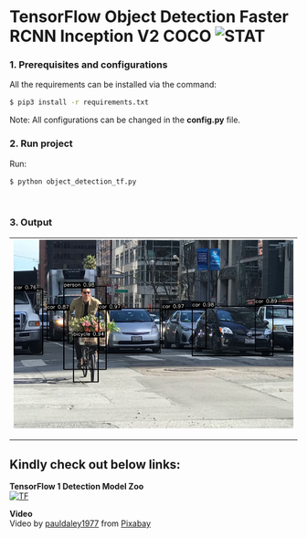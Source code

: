 # TensorFlow Object Detection Faster RCNN Inception V2 COCO ![STAT](https://img.shields.io/badge/Build-passing-green)

### 1. Prerequisites and configurations

All the requirements can be installed via the command:

```sh
$ pip3 install -r requirements.txt
```

Note: All configurations can be changed in the **config.py** file.

### 2. Run project

Run:

```sh
$ python object_detection_tf.py
```

</br>

### 3. Output

| ![thumbnail](/images/output.jpeg) |
| --------------------------------- |

---

## Kindly check out below links:

**TensorFlow 1 Detection Model Zoo** </br>
[![TF](https://img.shields.io/badge/TensorFlow-Model_Zoo-orange)](https://github.com/tensorflow/models/blob/master/research/object_detection/g3doc/tf1_detection_zoo.md)

**Video** </br>
Video by <a href="https://pixabay.com/users/pauldaley1977-10215152/?utm_source=link-attribution&amp;utm_medium=referral&amp;utm_campaign=image&amp;utm_content=29649">pauldaley1977</a> from <a href="https://pixabay.com/?utm_source=link-attribution&amp;utm_medium=referral&amp;utm_campaign=image&amp;utm_content=29649">Pixabay</a>

</br>

